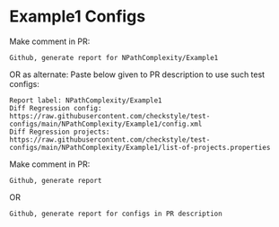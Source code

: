 # Example1 Configs
Make comment in PR:
```
Github, generate report for NPathComplexity/Example1
```
OR as alternate:
Paste below given to PR description to use such test configs:
```
Report label: NPathComplexity/Example1
Diff Regression config: https://raw.githubusercontent.com/checkstyle/test-configs/main/NPathComplexity/Example1/config.xml
Diff Regression projects: https://raw.githubusercontent.com/checkstyle/test-configs/main/NPathComplexity/Example1/list-of-projects.properties
```
Make comment in PR:
```
Github, generate report
```
OR
```
Github, generate report for configs in PR description
```
